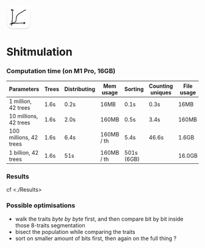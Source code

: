 <img src="README-AppIcon.png" width=64 />

# Shitmulation

### Computation time (on M1 Pro, 16GB)

| Parameters             | Trees | Distributing | Mem usage  | Sorting    | Counting uniques | File usage |
|------------------------|-------|--------------|------------|------------|------------------|------------|
|   1 million,  42 trees |  1.6s |    0.2s      |    16MB    |  0.1s      |       0.3s       |     16MB   |
|  10 millions, 42 trees |  1.6s |    2.0s      |   160MB    |  0.5s      |       3.4s       |    160MB   |
| 100 millions, 42 trees |  1.6s |    6.4s      | 160MB / th |  5.4s      |      46.6s       |    1.6GB   |
|   1 billion,  42 trees |  1.6s |     51s      | 160MB / th | 501s (6GB) |                  |   16.0GB   |

### Results

cf <./Results>

### Possible optimisations 

- walk the traits _byte by byte_ first, and then compare bit by bit inside those 8-traits segmentation
- bisect the population while comparing the traits
- sort on smaller amount of bits first, then again on the full thing ?
